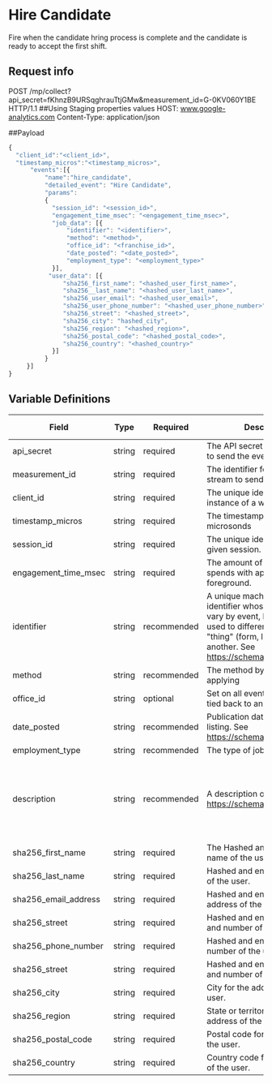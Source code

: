 # Hire Candidate

Fire when the candidate hring process is complete and the candidate is ready to accept the first shift.


## Request info
POST /mp/collect?api_secret=fKhnzB9URSqghrauTtjGMw&measurement_id=G-0KV060Y1BE HTTP/1.1   ##Using Staging properties values
HOST: www.google-analytics.com
Content-Type: application/json

##Payload

```js
{
  "client_id":"<client_id>",
  "timestamp_micros":"<timestamp_micros>",
      "events":[{
          "name":"hire_candidate",
          "detailed_event": "Hire Candidate",
          "params":
          {
            "session_id": "<session_id>",
            "engagement_time_msec": "<engagement_time_msec>",
            "job_data": [{
                "identifier": "<identifier>",
                "method": "<method>",
                "office_id": "<franchise_id>",
                "date_posted": "<date_posted>",
                "employment_type": "<employment_type>"
            }],
           "user_data": [{
               "sha256_first_name": "<hashed_user_first_name>",
               "sha256__last_name": "<hashed_user_last_name>",
               "sha256_user_email": "<hashed_user_email>",
               "sha256_user_phone_number": "<hashed_user_phone_number>",
               "sha256_street": "<hashed_street>",
               "sha256_city": "hashed_city",
               "sha256_region": "<hashed_region>",
               "sha256_postal_code": "<hashed_postal_code>",
               "sha256_country": "<hashed_country>"
            }]
          }
     }]
}
```

## Variable Definitions

|Field|Type|Required|Description|Example|Pattern|Min Length|Max Length|Minimum|Maximum|Multiple Of|
| --- | --- | --- | --- | --- | --- | --- | --- | --- | --- | --- |
|api_secret|string|required|The API secret for the property to send the event to.|fKhnzB9URSqghrauTtjGMw|
|measurement_id|string|required|The identifier for the data stream to send the event to.|G-0KV060Y1BE|
|client_id|string|required|The unique identifier for an instance of a web client.|1704286278|
|timestamp_micros|string|required|The timestamp of the event in microsonds|1713872747|
|session_id|string|required|The unique identifier for a given session.|1714677480|
|engagement_time_msec|string|required|The amount of time someone spends with application in the foreground.|11586|
|identifier|string|recommended|A unique machine-readible identifier whose purpose will vary by event, but generally is used to differentiate one "thing" (form, link, video) from another. See https://schema.org/identifier.|ckfi:56f9dd7d-80e6-445c-b638-4e1759789077|
|method|string|recommended|The method by which a user is applying|webform,phone,chat|
|office_id|string|optional|Set on all events that can be tied back to an office.|/ohio/springfield|
|date_posted|string|recommended|Publication date of an online listing. See https://schema.org/datePosted.|44594|
|employment_type|string|recommended|The type of job for the position.|Part Time/Full Time|
|description|string|recommended|A description of the item. See https://schema.org/description.|Here at Comfort Keepers of Atlanta, GA our expert caregivers provide a personalized in-home care experience for seniors and disabled individuals to remain independent and comfortable in their own homes. Comfort Keepers uses Interactive Caregiving to ensure our clients are receiving the best care possible.\n\nLearn more on how our Comfort Keepers In-home Caregivers are bringing comfort to home while providing companionship, respite care, and more.\n\nOur team is dedicated to caring for seniors and loved ones within their homes and ensuring their safety during everyday outings and errands.|
|sha256_first_name|string|required|The Hashed and encoded first name of the user.|916b1f01b7d7c08d6a19905fa9eea0fa34289ccf0c0b0e29d523fc57b78283cc|
|sha256_last_name|string|required|Hashed and encoded last name of the user.|10eb1eee807536048c3b55f44cc5fe82ae6ab3c4fa89226758a41d02bd53e5d2|
|sha256_email_address|string|required|Hashed and encoded email address of the user.|c90b8279a7042d9d6342bdf1d71699814111d8dc95b9e030e4dbb8d186b41a6f|
|sha256_street|string|required|Hashed and encoded street and number of the user.|d96546c4c670d8742647c66dd9ad232638cafe4ee10d711d4d45ad20f6b3c7fa|
|sha256_phone_number|string|required|Hashed and encoded phone number of the user.|048140ceb8abc7e186e47e3ae374d63897c85b19f710dd88e89a5394b2576f9d|
|sha256_street|string|required|Hashed and encoded street and number of the user.|c044f5159556b36e967305141d35bc10076a01f0b2f8339e85ba11785cff19c3|
|sha256_city|string|required|City for the address of the user.|c55ec4bbe9c7c1614204f286194b109010ca0680f41325ec1a82302a34b4f3f7|
|sha256_region|string|required|State or territory for the address of the user.|8e9e26c2ef86ecd02ba5c84da8a0859a39b4181b19f4c89312d6f1c1b78ccf15|
|sha256_postal_code|string|required|Postal code for the address of the user.|a187be7bb4885205afe3ba3b3ddc549693035523bcf9a48bdb10ce920200f15e|
|sha256_country|string|required|Country code for the address of the user.|aa5ab35a9174c2062b7f7697b33fafe5ce404cf5fecf6bfbbf0dc96ba0d90046|








